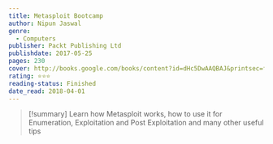 ```yaml
---
title: Metasploit Bootcamp
author: Nipun Jaswal
genre:
  - Computers
publisher: Packt Publishing Ltd
publishdate: 2017-05-25
pages: 230
cover: http://books.google.com/books/content?id=dHc5DwAAQBAJ&printsec=frontcover&img=1&zoom=1&edge=curl&source=gbs_api
rating: ⭐⭐⭐
reading-status: Finished
date_read: 2018-04-01
---
```

>[!summary]
>Learn how Metasploit works, how to use it for Enumeration, Exploitation and Post Exploitation and many other useful tips